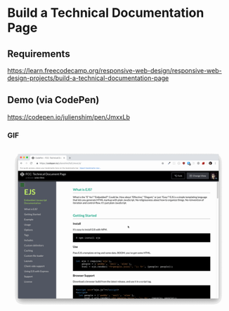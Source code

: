# Build a Technical Documentation Page

## Requirements

https://learn.freecodecamp.org/responsive-web-design/responsive-web-design-projects/build-a-technical-documentation-page

## Demo (via CodePen)

https://codepen.io/julienshim/pen/JmxxLb

### GIF

<img src="https://raw.githubusercontent.com/julienshim/freeCodeCamp/master/Responsive%20Web%20Design%20Projects/Technical%20Documentation%20Page/demo.gif" width="500"/>
